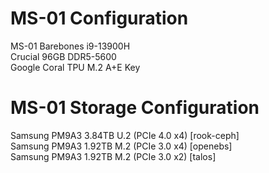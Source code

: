 # MS-01 Configuration

MS-01 Barebones i9-13900H\
Crucial 96GB DDR5-5600\
Google Coral TPU M.2 A+E Key

# MS-01 Storage Configuration

Samsung PM9A3 3.84TB U.2 (PCIe 4.0 x4) [rook-ceph]\
Samsung PM9A3 1.92TB M.2 (PCIe 3.0 x4) [openebs]\
Samsung PM9A3 1.92TB M.2 (PCIe 3.0 x2) [talos]
